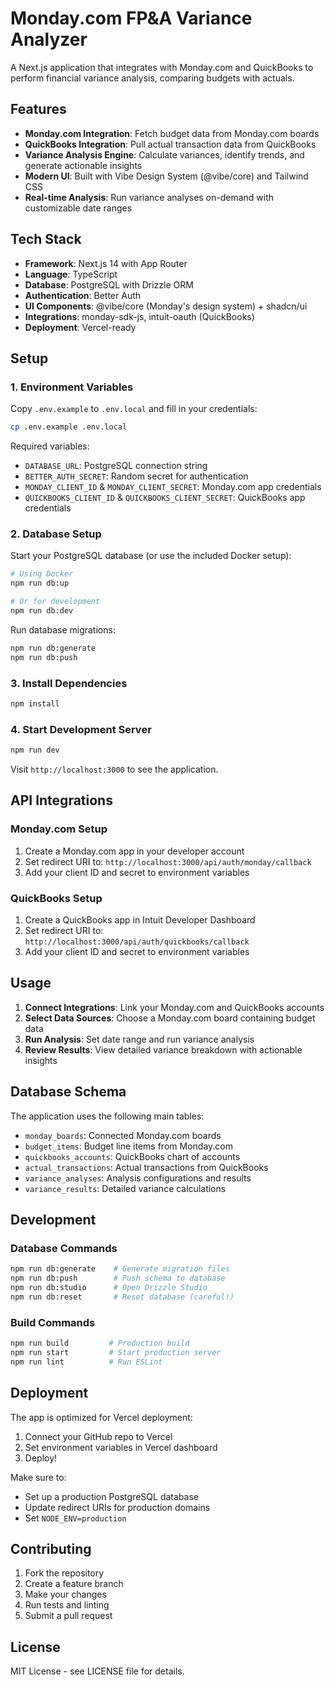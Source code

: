 # Monday.com FP&A Variance Analyzer

A Next.js application that integrates with Monday.com and QuickBooks to perform financial variance analysis, comparing budgets with actuals.

## Features

- **Monday.com Integration**: Fetch budget data from Monday.com boards
- **QuickBooks Integration**: Pull actual transaction data from QuickBooks
- **Variance Analysis Engine**: Calculate variances, identify trends, and generate actionable insights
- **Modern UI**: Built with Vibe Design System (@vibe/core) and Tailwind CSS
- **Real-time Analysis**: Run variance analyses on-demand with customizable date ranges

## Tech Stack

- **Framework**: Next.js 14 with App Router
- **Language**: TypeScript
- **Database**: PostgreSQL with Drizzle ORM
- **Authentication**: Better Auth
- **UI Components**: @vibe/core (Monday's design system) + shadcn/ui
- **Integrations**: monday-sdk-js, intuit-oauth (QuickBooks)
- **Deployment**: Vercel-ready

## Setup

### 1. Environment Variables

Copy `.env.example` to `.env.local` and fill in your credentials:

```bash
cp .env.example .env.local
```

Required variables:
- `DATABASE_URL`: PostgreSQL connection string
- `BETTER_AUTH_SECRET`: Random secret for authentication
- `MONDAY_CLIENT_ID` & `MONDAY_CLIENT_SECRET`: Monday.com app credentials
- `QUICKBOOKS_CLIENT_ID` & `QUICKBOOKS_CLIENT_SECRET`: QuickBooks app credentials

### 2. Database Setup

Start your PostgreSQL database (or use the included Docker setup):

```bash
# Using Docker
npm run db:up

# Or for development
npm run db:dev
```

Run database migrations:

```bash
npm run db:generate
npm run db:push
```

### 3. Install Dependencies

```bash
npm install
```

### 4. Start Development Server

```bash
npm run dev
```

Visit `http://localhost:3000` to see the application.

## API Integrations

### Monday.com Setup

1. Create a Monday.com app in your developer account
2. Set redirect URI to: `http://localhost:3000/api/auth/monday/callback`
3. Add your client ID and secret to environment variables

### QuickBooks Setup

1. Create a QuickBooks app in Intuit Developer Dashboard
2. Set redirect URI to: `http://localhost:3000/api/auth/quickbooks/callback`
3. Add your client ID and secret to environment variables

## Usage

1. **Connect Integrations**: Link your Monday.com and QuickBooks accounts
2. **Select Data Sources**: Choose a Monday.com board containing budget data
3. **Run Analysis**: Set date range and run variance analysis
4. **Review Results**: View detailed variance breakdown with actionable insights

## Database Schema

The application uses the following main tables:

- `monday_boards`: Connected Monday.com boards
- `budget_items`: Budget line items from Monday.com
- `quickbooks_accounts`: QuickBooks chart of accounts
- `actual_transactions`: Actual transactions from QuickBooks
- `variance_analyses`: Analysis configurations and results
- `variance_results`: Detailed variance calculations

## Development

### Database Commands

```bash
npm run db:generate    # Generate migration files
npm run db:push        # Push schema to database
npm run db:studio      # Open Drizzle Studio
npm run db:reset       # Reset database (careful!)
```

### Build Commands

```bash
npm run build         # Production build
npm run start         # Start production server
npm run lint          # Run ESLint
```

## Deployment

The app is optimized for Vercel deployment:

1. Connect your GitHub repo to Vercel
2. Set environment variables in Vercel dashboard
3. Deploy!

Make sure to:
- Set up a production PostgreSQL database
- Update redirect URIs for production domains
- Set `NODE_ENV=production`

## Contributing

1. Fork the repository
2. Create a feature branch
3. Make your changes
4. Run tests and linting
5. Submit a pull request

## License

MIT License - see LICENSE file for details.